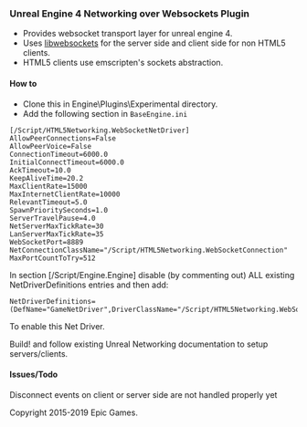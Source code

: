 ### Unreal Engine 4 Networking over Websockets Plugin

- Provides websocket transport layer for unreal engine 4.
- Uses [libwebsockets](http://libwebsockets.org) for the server side and client side for non HTML5 clients.
- HTML5 clients use emscripten's sockets abstraction.

#### How to

- Clone this in Engine\Plugins\Experimental directory.
- Add the following section in `BaseEngine.ini`
```
[/Script/HTML5Networking.WebSocketNetDriver]
AllowPeerConnections=False
AllowPeerVoice=False
ConnectionTimeout=6000.0
InitialConnectTimeout=6000.0
AckTimeout=10.0
KeepAliveTime=20.2
MaxClientRate=15000
MaxInternetClientRate=10000
RelevantTimeout=5.0
SpawnPrioritySeconds=1.0
ServerTravelPause=4.0
NetServerMaxTickRate=30
LanServerMaxTickRate=35
WebSocketPort=8889
NetConnectionClassName="/Script/HTML5Networking.WebSocketConnection"
MaxPortCountToTry=512
```
In section [/Script/Engine.Engine] disable (by commenting out) ALL existing NetDriverDefinitions entries and then add:
```
NetDriverDefinitions=(DefName="GameNetDriver",DriverClassName="/Script/HTML5Networking.WebSocketNetDriver",DriverClassNameFallback="/Script/HTML5Networking.IpNetDriver")
```
To enable this Net Driver.

Build! and follow existing Unreal Networking documentation to setup servers/clients.

#### Issues/Todo

Disconnect events on client or server side are not handled properly yet

Copyright 2015-2019 Epic Games.
